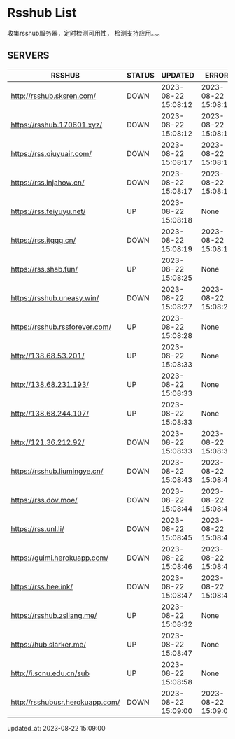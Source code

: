 # Rsshub List

收集rsshub服务器，定时检测可用性， 检测支持应用。。。


## SERVERS

|  RSSHUB   | STATUS  | UPDATED  | ERROR  | TWITTER |  
|  ----  | ----  | ----  | ----  | ---- |  
| http://rsshub.sksren.com/ | DOWN | 2023-08-22 15:08:12 | 2023-08-22 15:08:12 |  
| https://rsshub.170601.xyz/ | DOWN | 2023-08-22 15:08:12 | 2023-08-22 15:08:12 |  
| https://rss.qiuyuair.com/ | DOWN | 2023-08-22 15:08:17 | 2023-08-22 15:08:17 |  
| https://rss.injahow.cn/ | DOWN | 2023-08-22 15:08:17 | 2023-08-22 15:08:17 |  
| https://rss.feiyuyu.net/ | UP | 2023-08-22 15:08:18 | None ||  
| https://rss.itggg.cn/ | DOWN | 2023-08-22 15:08:19 | 2023-08-22 15:08:19 |  
| https://rss.shab.fun/ | UP | 2023-08-22 15:08:25 | None ||  
| https://rsshub.uneasy.win/ | DOWN | 2023-08-22 15:08:27 | 2023-08-22 15:08:27 |  
| https://rsshub.rssforever.com/ | UP | 2023-08-22 15:08:28 | None ||  
| http://138.68.53.201/ | UP | 2023-08-22 15:08:33 | None ||  
| http://138.68.231.193/ | UP | 2023-08-22 15:08:33 | None ||  
| http://138.68.244.107/ | UP | 2023-08-22 15:08:33 | None ||  
| http://121.36.212.92/ | DOWN | 2023-08-22 15:08:33 | 2023-08-22 15:08:33 |  
| https://rsshub.liumingye.cn/ | DOWN | 2023-08-22 15:08:43 | 2023-08-22 15:08:43 |  
| https://rss.dov.moe/ | DOWN | 2023-08-22 15:08:44 | 2023-08-22 15:08:44 |  
| https://rss.unl.li/ | DOWN | 2023-08-22 15:08:45 | 2023-08-22 15:08:45 |  
| https://guimi.herokuapp.com/ | DOWN | 2023-08-22 15:08:46 | 2023-08-22 15:08:46 |  
| https://rss.hee.ink/ | DOWN | 2023-08-22 15:08:47 | 2023-08-22 15:08:47 |  
| https://rsshub.zsliang.me/ | UP | 2023-08-22 15:08:32 | None |OK|  
| https://hub.slarker.me/ | UP | 2023-08-22 15:08:47 | None ||  
| http://i.scnu.edu.cn/sub | UP | 2023-08-22 15:08:58 | None ||  
| http://rsshubusr.herokuapp.com/ | DOWN | 2023-08-22 15:09:00 | 2023-08-22 15:09:00 |  
  

updated_at: 2023-08-22 15:09:00  
